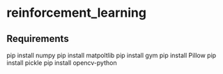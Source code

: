 # reinforcement_learning
## Requirements

pip install numpy
pip install matpoltlib
pip install gym
pip install Pillow 
pip install pickle
pip install opencv-python
